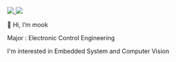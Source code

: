 <a href="https://www.youtube.com/@%EA%B0%95%EB%AA%85%EB%AC%B5-m3p" target="_blank">
  <img src="https://img.shields.io/badge/Youtube-FF0000?style=Flat-square&logo=youtube&logoColor=FFFFFF" />
</a>
<a href="mailto:kangmm6821@gmail.com" target="_blank">
  <img src="https://img.shields.io/badge/Gmail-D14836?style=plastic&logo=gmail&logoColor=FFFFFF" />
</a>


👋 Hi, I’m mook

Major : Electronic Control Engineering

I'm interested in Embedded System and Computer Vision
